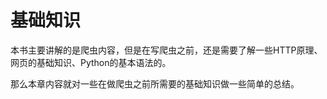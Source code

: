 # 基础知识

本书主要讲解的是爬虫内容，但是在写爬虫之前，还是需要了解一些HTTP原理、网页的基础知识、Python的基本语法的。

那么本章内容就对一些在做爬虫之前所需要的基础知识做一些简单的总结。

